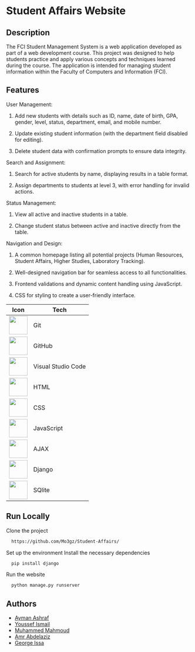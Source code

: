 # Student Affairs Website

## Description

The FCI Student Management System is a web application developed as part of a web development course. 
This project was designed to help students practice and apply various concepts and techniques learned during the course. 
The application is intended for managing student information within the Faculty of Computers and Information (FCI).

## Features
User Management:

1. Add new students with details such as ID, name, date of birth, GPA, gender, level, status, department, email, and mobile number.
   
2. Update existing student information (with the department field disabled for editing).
   
3. Delete student data with confirmation prompts to ensure data integrity.

Search and Assignment:

1. Search for active students by name, displaying results in a table format.
   
2. Assign departments to students at level 3, with error handling for invalid actions.
   
Status Management:

1. View all active and inactive students in a table.

2. Change student status between active and inactive directly from the table.

Navigation and Design:

1. A common homepage listing all potential projects (Human Resources, Student Affairs, Higher Studies, Laboratory Tracking).

2. Well-designed navigation bar for seamless access to all functionalities.

3. Frontend validations and dynamic content handling using JavaScript.

4. CSS for styling to create a user-friendly interface.

| Icon                                                                                                                                 | Tech   |
| ------------------------------------------------------------------------------------------------------------------------------------ | ------ |
| <img height="50" src="https://user-images.githubusercontent.com/25181517/192108372-f71d70ac-7ae6-4c0d-8395-51d8870c2ef0.png">       | Git    |
| <img height="50" src="https://user-images.githubusercontent.com/25181517/192108374-8da61ba1-99ec-41d7-80b8-fb2f7c0a4948.png">        | GitHub |
| <img height="50" src="https://user-images.githubusercontent.com/25181517/192108891-d86b6220-e232-423a-bf5f-90903e6887c3.png">        | Visual Studio Code   |
| <img height="50" src="https://encrypted-tbn0.gstatic.com/images?q=tbn:ANd9GcRsubI1xnS2EsbFC7IKOtHXy3o2yp5zNGHX8-mLk-0nVw&s">	        | HTML  |
| <img height="50" src="https://upload.wikimedia.org/wikipedia/commons/thumb/d/d5/CSS3_logo_and_wordmark.svg/1200px-CSS3_logo_and_wordmark.svg.png">	        | CSS  |
| <img height="50" src="https://encrypted-tbn0.gstatic.com/images?q=tbn:ANd9GcS7uwLyomLuj-z2wdukzRfaViu2o_urpD0h8eOGOdtcLQ&s">	        | JavaScript  |
| <img height="50" src="https://encrypted-tbn0.gstatic.com/images?q=tbn:ANd9GcQEvudtN4NwY9uzAFdm7HS3t6KXE0Uw1rvFciuANFQkAQ&s">	        | AJAX  |
| <img height="50" src="https://global.discourse-cdn.com/auth0/original/3X/d/8/d8e87cc1ffe6637a6b8b076e976fa408f8b2d52e.png">	        | Django  |
| <img height="50" src="https://encrypted-tbn0.gstatic.com/images?q=tbn:ANd9GcTK-F27_MERDnxTvwVSbdvmR_xU7HPAgjVZGg_2cBj1Cw&s"> | SQlite    |

## Run Locally

Clone the project

```bash
  https://github.com/Mo3gz/Student-Affairs/
```

Set up the environment
Install the necessary dependencies

```bash
  pip install django
```

Run the website

```bash
  python manage.py runserver
```

## Authors

- [Ayman Ashraf](https://github.com/Mo3gz)
- [Youssef Ismail](https://github.com/Youssifismail)
- [Muhammed Mahmoud](https://github.com/mohamedmahmoudelgendy)
- [Amr Abdelaziz](https://github.com/AmrAbdelaziz20)
- [George Issa](https://github.com/tracer4)
